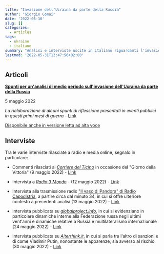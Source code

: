 ```yaml
---
title: "Invasione dell'Ucraina da parte della Russia"
author: "Giorgio Comai"
date: '2022-05-10'
slug: []
categories:
  - Articles
tags:
  - ukraine
  - italiano
summary: "Analisi e interviste uscite in italiano riguardanti l'invasione dell'Ucraina da parte della Russia"
lastmod: '2022-05-31T13:47:56+02:00'
---
```


## Articoli


__[Spunti per un'analisi di medio periodo sull'invasione dell'Ucraina da parte della Russia](https://www.balcanicaucaso.org/aree/Russia/Spunti-per-un-analisi-di-medio-periodo-sull-invasione-dell-Ucraina-da-parte-della-Russia-218007)__

5 maggio 2022

*La rielaborazione di alcuni spunti di riflessione presentati in eventi pubblici in questi primi mesi di guerra* - [Link](https://www.balcanicaucaso.org/aree/Russia/Spunti-per-un-analisi-di-medio-periodo-sull-invasione-dell-Ucraina-da-parte-della-Russia-218007)

[Disponibile anche in versione letta ad alta voce](https://www.spreaker.com/user/obctranseuropa/spunti-per-unanalisi-di-medio-periodo-su)


## Interviste

Tra le varie interviste rilasciate a radio e media online, segnalo in particolare:

- Commenti rilasciati al [*Corriere del Ticino*](https://www.cdt.ch/news/mondo/ecco-perche-putin-ha-abbandonato-la-narrativa-della-denazificazione-281856) in occasione del "Giorno della Vittoria" (9 maggio 2022) - [Link](https://www.cdt.ch/news/mondo/ecco-perche-putin-ha-abbandonato-la-narrativa-della-denazificazione-281856) 

- Intervista a [*Radio 3 Mondo*](https://www.balcanicaucaso.org/Media/Multimedia/Uno-sguardo-su-Ucraina-e-Russia) - (12 maggio 2022) - [Link](https://www.balcanicaucaso.org/Media/Multimedia/Uno-sguardo-su-Ucraina-e-Russia)

- Intervista alla trasmissione radio ["Il vaso di Pandora" di Radio Capodistria](https://365.rtvslo.si/arhiv/il-vaso-di-pandora/174872257), a partire circa dal minuto 34, in cui si offre ulteriore contesto a precedenti analisi (13 maggio 2022) - [Link](https://365.rtvslo.si/arhiv/il-vaso-di-pandora/174872257)

- Intervista pubblicata su [*globalproject.info*](https://www.globalproject.info/it/mondi/vladimir-putin-e-il-nuovo-ordine-neoliberale-in-russia/24000), in cui si evidenziano in particolare dinamiche interne alla Federazione russa negli ultimi vent'anni e dinamiche relative a Russia e multilateralismo internazionale (24 maggio 2022) - [Link](https://www.globalproject.info/it/mondi/vladimir-putin-e-il-nuovo-ordine-neoliberale-in-russia/24000)


- Intervista pubblicata su [*Alterthink.it*](https://alterthink.it/quattro-domande-a-giorgio-comai/), in cui si parla tra l'altro di sanzioni e di come Vladimir Putin, nonostante le apparenze, sia avverso al rischio (30 maggio 2022) - [Link](https://alterthink.it/quattro-domande-a-giorgio-comai/)


